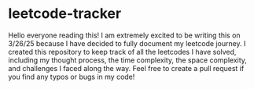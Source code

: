 # leetcode-tracker
Hello everyone reading this! I am extremely excited to be writing this on 3/26/25 because I have decided to fully document my leetcode journey. I created this repository to keep track of all the leetcodes I have solved, including my thought process, the time complexity, the space complexity, and challenges I faced along the way. Feel free to create a pull request if you find any typos or bugs in my code!

